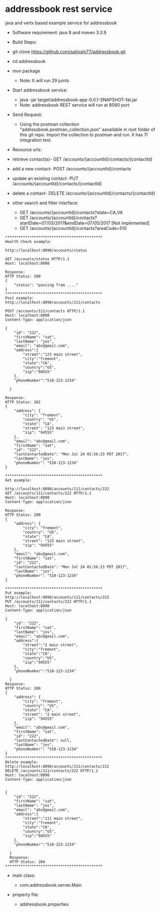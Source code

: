 # addressbook rest service
java and vertx based example service for addressbook

* Software requirement: java 8 and maven 3.3.9

* Build Steps:
 * git clone https://github.com/satjoshi77/addressbook.git
 * cd addressbook
 * mvn package
   * Note: It will run 29 juints
* Start addressbook service:
   * java -jar target/addressbook-app-0.0.1-SNAPSHOT-fat.jar
   * Note: addressbook  REST service will run at 8090 port
* Send Request:
  * Using the postman collection "addressbook.postman_collection.json" aavailable in root folder of this git repo.  Import the collection to postman and run. It has 11 integration test.

* Resource urls:
 * retrieve contact(s)- GET /accounts/{accountId}/contacts/{contactId}
 * add a new contact- POST /accounts/{accountId}/contacts
 * update an existing contact- PUT /accounts/{accountId}/contacts/{contactId}
 * delete a contact- DELETE /accounts/{accountId}/contacts/{contactId}
 * other search and filter interface:
   * GET /accounts/{accountId}/contacts?state=CA,VA
   * GET /accounts/{accountId}/contacts?startDate=07/03/2017&endDate=07/05/2017 [Not implemented]
   * GET /accounts/{accountId}/contacts?areaCode=510

```
********************************************
Health Check example:

http://localhost:8090/accounts/status

GET /accounts/status HTTP/1.1
Host: localhost:8090

Response:
HTTP Status: 200
{
    "status": "passing from ...."
}
********************************************
Post example:
http://localhost:8090/accounts/111/contacts

POST /accounts/111/contacts HTTP/1.1
Host: localhost:8090
Content-Type: application/json

{
    "id": "222",
    "firstName": "sat",
    "lastName": "jos",
    "email": "abc@gmail.com",
	"address":{
		"street":"123 main street",
		"city":"fremont",
		"state":"CA",
		"country":"US",
		"zip":"94555"
	},
	"phoneNumber":"510-123-1234"

  }

Response:
HTTP Status: 201
{
    "address": {
        "city": "fremont",
        "country": "US",
        "state": "CA",
        "street": "123 main street",
        "zip": "94555"
    },
    "email": "abc@gmail.com",
    "firstName": "sat",
    "id": "222",
    "lastContactedDate": "Mon Jul 24 01:56:23 PDT 2017",
    "lastName": "jos",
    "phoneNumber": "510-123-1234"
}

********************************************
Get example:

http://localhost:8090/accounts/111/contacts/222
GET /accounts/111/contacts/222 HTTP/1.1
Host: localhost:8090
Content-Type: application/json

Response:
HTTP Status: 200
{
    "address": {
        "city": "fremont",
        "country": "US",
        "state": "CA",
        "street": "123 main street",
        "zip": "94555"
    },
    "email": "abc@gmail.com",
    "firstName": "sat",
    "id": "222",
    "lastContactedDate": "Mon Jul 24 01:56:23 PDT 2017",
    "lastName": "jos",
    "phoneNumber": "510-123-1234"
}

********************************************
Put example:
http://localhost:8090/accounts/111/contacts/222
PUT /accounts/111/contacts/222 HTTP/1.1
Host: localhost:8090
Content-Type: application/json

{
    "id": "222",
    "firstName": "sat",
    "lastName": "jos",
    "email": "abc@gmail.com",
	"address":{
		"street":"2 main street",
		"city":"fremont",
		"state":"CA",
		"country":"US",
		"zip":"94555"
	},
	"phoneNumber":"510-123-1234"

  }
Response:
HTTP Status: 200
{
    "address": {
        "city": "fremont",
        "country": "US",
        "state": "CA",
        "street": "2 main street",
        "zip": "94555"
    },
    "email": "abc@gmail.com",
    "firstName": "sat",
    "id": "222",
    "lastContactedDate": null,
    "lastName": "jos",
    "phoneNumber": "510-123-1234"
}
********************************************
Delete example:
http://localhost:8090/accounts/111/contacts/222
DELETE /accounts/111/contacts/222 HTTP/1.1
Host: localhost:8090
Content-Type: application/json


{
    "id": "222",
    "firstName": "sat",
    "lastName": "jos",
    "email": "abc@gmail.com",
	"address":{
		"street":"111 main street",
		"city":"fremont",
		"state":"CA",
		"country":"US",
		"zip":"94555"
	},
	"phoneNumber":"510-123-1234"

  }
  Response:
  HTTP Status: 204
********************************************

 ```
* main class:
  * com.addressbook.server.Main

* property file:
  * addressbook.properties
